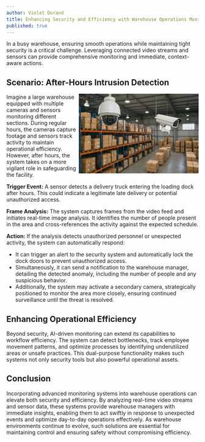 ```yaml
---
author: Violet Durand
title: Enhancing Security and Efficiency with Warehouse Operations Monitoring
published: true
---
```


In a busy warehouse, ensuring smooth operations while maintaining tight security is a critical challenge. Leveraging connected video streams and sensors can provide comprehensive monitoring and immediate, context-aware actions.

## Scenario: After-Hours Intrusion Detection
<img align="right" width="314" src="/Blog/Images/PostImages/2025-05-14/warehouseWithCameras.png" alt="Warehouse equipped with cameras." />

Imagine a large warehouse equipped with multiple cameras and sensors monitoring different sections. During regular hours, the cameras capture footage and sensors track activity to maintain operational efficiency. However, after hours, the system takes on a more vigilant role in safeguarding the facility.

**Trigger Event:** A sensor detects a delivery truck entering the loading dock after hours. This could indicate a legitimate late delivery or potential unauthorized access.


**Frame Analysis:** The system captures frames from the video feed and initiates real-time image analysis. It identifies the number of people present in the area and cross-references the activity against the expected schedule.

**Action:** If the analysis detects unauthorized personnel or unexpected activity, the system can automatically respond:
+ It can trigger an alert to the security system and automatically lock the dock doors to prevent unauthorized access.
+ Simultaneously, it can send a notification to the warehouse manager, detailing the detected anomaly, including the number of people and any suspicious behavior.
+ Additionally, the system may activate a secondary camera, strategically positioned to monitor the area more closely, ensuring continued surveillance until the threat is resolved.

## Enhancing Operational Efficiency

Beyond security, AI-driven monitoring can extend its capabilities to workflow efficiency. The system can detect bottlenecks, track employee movement patterns, and optimize processes by identifying underutilized areas or unsafe practices. This dual-purpose functionality makes such systems not only security tools but also powerful operational assets.

## Conclusion

Incorporating advanced monitoring systems into warehouse operations can elevate both security and efficiency. By analyzing real-time video streams and sensor data, these systems provide warehouse managers with immediate insights, enabling them to act swiftly in response to unexpected events and optimize day-to-day operations effectively. As warehouse environments continue to evolve, such solutions are essential for maintaining control and ensuring safety without compromising efficiency.
